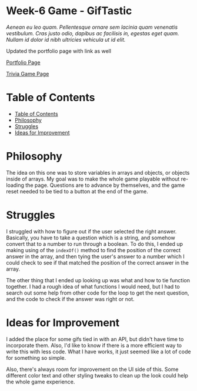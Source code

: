 # Week-6 Game - GifTastic
*Aenean eu leo quam. Pellentesque ornare sem lacinia quam venenatis vestibulum. Cras justo odio, dapibus ac facilisis in, egestas eget quam. Nullam id dolor id nibh ultricies vehicula ut id elit.*

Updated the portfolio page with link as well


[Portfolio Page][1]

[Trivia Game Page][2]

[1]: https://stetsonramey.github.io/Responsive-Portfolio/portfolio.html
[2]: https://stetsonramey.github.io/GiphTastic/


Table of Contents
=================
<!--ts-->
  * [Table of Contents](#table-of-contents)
  * [Philosophy](#philosophy)
  * [Struggles](#struggles)
  * [Ideas for Improvement](#ideas-for-improvement)
<!--te-->


  Philosophy
  ==========
  The idea on this one was to store variables in arrays and objects, or objects inside of arrays.  My goal was to make the whole game playable without re-loading the page.  Questions are to advance by themselves, and the game reset needed to be tied to a button at the end of the game.


  Struggles
  =========
  I struggled with how to figure out if the user selected the right answer.  Basically, you have to take a question which is a string, and somehow convert that to a number to run through a boolean.  To do this, I ended up making using of the `indexOf()` method to find the position of the correct answer in the array, and then tying the user's answer to a number which I could check to see if that matched the position of the correct answer in the array.

  The other thing that I ended up looking up was what and how to tie function together.  I had a rough idea of what functions I would need, but I had to search out some help from other code for the loop to get the next question, and the code to check if the answer was right or not.


  Ideas for Improvement
  =====================
  I added the place for some gifs tied in with an API, but didn't have time to incorporate them.  Also, I'd like to know if there is a more efficient way to write this with less code.  What I have works, it just seemed like a lot of code for something so simple.  

  Also, there's always room for improvement on the UI side of this.  Some different color text and other styling tweaks to clean up the look could help the whole game experience.
